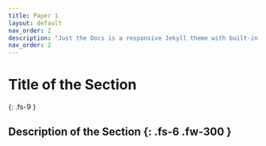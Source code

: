 ```yaml
---
title: Paper 1
layout: default
nav_order: 2
description: "Just the Docs is a responsive Jekyll theme with built-in search that is easily customizable and hosted on GitHub Pages."
nav_order: 2
---
```

# Title of the Section
{: .fs-9 }

Description of the Section
{: .fs-6 .fw-300 }
---

